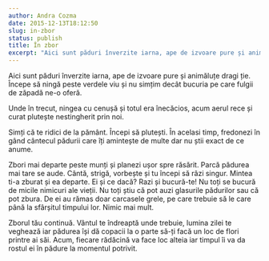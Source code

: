 ```yaml
---
author: Andra Cozma
date: 2015-12-13T18:12:50
slug: in-zbor
status: publish
title: În zbor
excerpt: "Aici sunt păduri înverzite iarna, ape de izvoare pure și animăluțe dragi ție. Începe să ningă peste verdele viu și  "
---
```

Aici sunt păduri înverzite iarna, ape de izvoare pure și animăluțe dragi ție. Începe să ningă peste verdele viu și nu simțim decât bucuria pe care fulgii de zăpadă ne-o oferă.

Unde în trecut, ningea cu cenușă și totul era înecăcios, acum aerul rece și curat plutește nestingherit prin noi.

Simți că te ridici de la pământ. Începi să plutești. În acelasi timp, fredonezi în gând cântecul pădurii care îți amintește de multe dar nu știi exact de ce anume.

Zbori mai departe peste munți și planezi ușor spre răsărit. Parcă pădurea mai tare se aude. Cântă, strigă, vorbește și tu începi să râzi singur. Mintea ti-a zburat și ea departe. Ei și ce dacă? Razi și bucură-te! Nu toți se bucură de micile nimicuri ale vieții. Nu toți știu că pot auzi glasurile pădurilor sau că pot zbura. De ei au rămas doar carcasele grele, pe care trebuie să le care până la sfârșitul timpului lor. Nimic mai mult.

Zborul tău continuă. Vântul te îndreaptă unde trebuie, lumina zilei te veghează iar pădurea își dă copacii la o parte să-ți facă un loc de flori printre ai săi. Acum, fiecare rădăcină va face loc alteia iar timpul îi va da rostul ei în pădure la momentul potrivit.
    